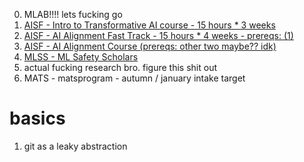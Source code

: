 0. MLAB!!!! lets fucking go
1. [AISF - Intro to Transformative AI course - 15 hours * 3 weeks](https://aisafetyfundamentals.com/intro-to-tai/)
2. [AISF - AI Alignment Fast Track - 15 hours * 4 weeks - prereqs: (1)](https://aisafetyfundamentals.com/alignment-fast-track/)
3. [AISF - AI Alignment Course (prereqs: other two maybe?? idk)](https://aisafetyfundamentals.com/alignment/)
4. [MLSS - ML Safety Scholars](https://forum.effectivealtruism.org/posts/9RYvJu2iNJMXgWCBn/introducing-the-ml-safety-scholars-program)
5. actual fucking research bro. figure this shit out
6. MATS - matsprogram - autumn / january intake target


# basics
1. git as a leaky abstraction